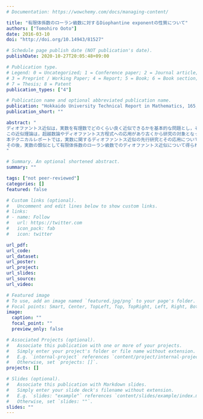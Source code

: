 ```yaml
---
# Documentation: https://wowchemy.com/docs/managing-content/

title: "有限体係数のローラン級数に対するDiophantine exponentの性質について"
authors: ["Tomohiro Ooto"]
date: 2016-03-10
doi: "http://doi.org/10.14943/81527"

# Schedule page publish date (NOT publication's date).
publishDate: 2020-10-27T20:05:48+09:00

# Publication type.
# Legend: 0 = Uncategorized; 1 = Conference paper; 2 = Journal article;
# 3 = Preprint / Working Paper; 4 = Report; 5 = Book; 6 = Book section;
# 7 = Thesis; 8 = Patent
publication_types: ["4"]

# Publication name and optional abbreviated publication name.
publication: "Hokkaido University Technical Report in Mathematics, 165, 160--168"
publication_short: ""

abstract: "
ディオファントス近似は，実数を有理数でどのくらい良く近似できるかを基本的な問題とし，その問題の拡張や類似について主に調べる分野である．
この近似理論は，超越数論やディオファントス方程式への応用があり古くから研究の対象となってきた．
本テクニカルレポートでは，実数に関するディオファントス近似の先行研究とその応用について述べる．
その後，実数の類似として有限体係数のローラン級数でのディオファントス近似について得られた結果を紹介する．
"

# Summary. An optional shortened abstract.
summary: ""

tags: ["not peer-reviewed"]
categories: []
featured: false

# Custom links (optional).
#   Uncomment and edit lines below to show custom links.
# links:
# - name: Follow
#   url: https://twitter.com
#   icon_pack: fab
#   icon: twitter

url_pdf:
url_code:
url_dataset:
url_poster:
url_project:
url_slides:
url_source:
url_video:

# Featured image
# To use, add an image named `featured.jpg/png` to your page's folder.
# Focal points: Smart, Center, TopLeft, Top, TopRight, Left, Right, BottomLeft, Bottom, BottomRight.
image:
  caption: ""
  focal_point: ""
  preview_only: false

# Associated Projects (optional).
#   Associate this publication with one or more of your projects.
#   Simply enter your project's folder or file name without extension.
#   E.g. `internal-project` references `content/project/internal-project/index.md`.
#   Otherwise, set `projects: []`.
projects: []

# Slides (optional).
#   Associate this publication with Markdown slides.
#   Simply enter your slide deck's filename without extension.
#   E.g. `slides: "example"` references `content/slides/example/index.md`.
#   Otherwise, set `slides: ""`.
slides: ""
---
```

